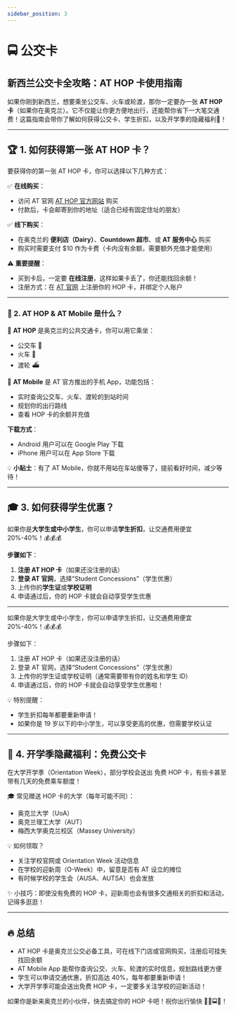 ```yaml
---
sidebar_position: 3
---
```


# 🚍 公交卡

## 新西兰公交卡全攻略：AT HOP 卡使用指南

如果你刚到新西兰，想要乘坐公交车、火车或轮渡，那你一定要办一张 **AT HOP 卡**（如果你在奥克兰）。它不仅能让你更方便地出行，还能帮你省下一大笔交通费！这篇指南会带你了解如何获得公交卡、学生折扣，以及开学季的隐藏福利🎁！

---

## 🏆 1. 如何获得第一张 AT HOP 卡？

要获得你的第一张 AT HOP 卡，你可以选择以下几种方式：

✅ **在线购买**：

- 访问 AT 官网 [AT HOP 官方网站](https://at.govt.nz/) 购买
- 付款后，卡会邮寄到你的地址（适合已经有固定住址的朋友）

✅ **线下购买**：

- 在奥克兰的 **便利店（Dairy）**、**Countdown 超市**、或 **AT 服务中心** 购买
- 购买时需要支付 \$10 作为卡费（卡内没有余额，需要额外充值才能使用）

⚠️ **重要提醒**：

- 买到卡后，一定要 **在线注册**，这样如果卡丢了，你还能找回余额！
- 注册方式：在 [AT 官网](https://at.govt.nz/) 上注册你的 HOP 卡，并绑定个人账户

---

### 📱 2. AT HOP & AT Mobile 是什么？

🚊 **AT HOP** 是奥克兰的公共交通卡，你可以用它乘坐：

- 公交车 🚌
- 火车 🚄
- 渡轮 ⛴️

📲 **AT Mobile** 是 AT 官方推出的手机 App，功能包括：

- 实时查询公交车、火车、渡轮的到站时间
- 规划你的出行路线
- 查看 HOP 卡的余额并充值

**下载方式**：

- Android 用户可以在 Google Play 下载
- iPhone 用户可以在 App Store 下载

💡 **小贴士**：有了 AT Mobile，你就不用站在车站傻等了，提前看好时间，减少等待！

---

## 🎓 3. 如何获得学生优惠？

如果你是**大学生或中小学生**，你可以申请**学生折扣**，让交通费用便宜 20%-40%！💰💰💰

**步骤如下**：

1. **注册 AT HOP 卡**（如果还没注册的话）
1. **登录 AT 官网**，选择“Student Concessions”（学生优惠）
1. 上传你的**学生证**或**学校证明**
1. 申请通过后，你的 HOP 卡就会自动享受学生优惠

---

如果你是大学生或中小学生，你可以申请学生折扣，让交通费用便宜 20%-40%！💰💰💰

步骤如下：

1. 注册 AT HOP 卡（如果还没注册的话）
1. 登录 AT 官网，选择“Student Concessions”（学生优惠）
1. 上传你的学生证或学校证明（通常需要带有你的姓名和学生 ID）
1. 申请通过后，你的 HOP 卡就会自动享受学生优惠啦！

💡 特别提醒：

- 学生折扣每年都要重新申请！
- 如果你是 19 岁以下的中小学生，可以享受更高的优惠，但需要学校认证

---

## 🎁 4. 开学季隐藏福利：免费公交卡

在大学开学季（Orientation Week），部分学校会送出 免费 HOP 卡，有些卡甚至带有几天的免费乘车额度！

🎓 常见赠送 HOP 卡的大学（每年可能不同）：

- 奥克兰大学（UoA）
- 奥克兰理工大学（AUT）
- 梅西大学奥克兰校区（Massey University）

💡 如何领取？

- 关注学校官网或 Orientation Week 活动信息
- 在学校的迎新周（O-Week）中，留意是否有 AT 设立的摊位
- 有时候学校的学生会（AUSA、AUTSA）也会发放

✨ 小技巧：即使没有免费的 HOP 卡，迎新周也会有很多交通相关的折扣和活动，记得多逛逛！

---

## 🔥 总结

- AT HOP 卡是奥克兰公交必备工具，可在线下门店或官网购买，注册后可挂失找回余额
- AT Mobile App 能帮你查询公交、火车、轮渡的实时信息，规划路线更方便
- 学生可以申请交通优惠，折扣高达 40%，每年都要重新申请！
- 大学开学季可能会送出免费 HOP 卡，一定要多关注学校的迎新活动！

如果你是新来奥克兰的小伙伴，快去搞定你的 HOP 卡吧！祝你出行愉快 🚀🚆🚍🎉！